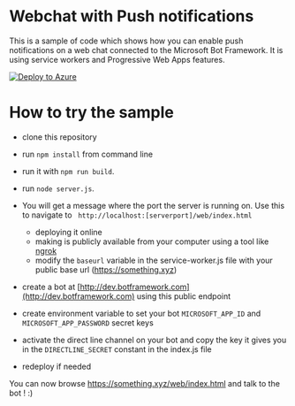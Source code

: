 # Webchat with Push notifications

This is a sample of code which shows how you can enable push notifications on a web chat connected to the Microsoft Bot Framework. It is using service workers and Progressive Web Apps features.

[![Deploy to Azure](https://azuredeploy.net/deploybutton.png)](https://deploy.azure.com/?repository=https://github.com/NathanielRose/progressive-web-bot/tree/master?ptmpl=azuredeploy.json)

# How to try the sample
- clone this repository
- run ```npm install``` from command line
- run it with ```npm run build```.
- run `node server.js`.


- You will get a message where the port the server is running on. Use this to navigate to ` http://localhost:[serverport]/web/index.html`
    - deploying it online
    - making is publicly available from your computer using a tool like [ngrok](https://ngrok.com/)
    - modify the ```baseurl``` variable in the service-worker.js file with your public base url (https://something.xyz)
- create a bot at [http://dev.botframework.com](http://dev.botframework.com) using this public endpoint
- create environment variable to set your bot ```MICROSOFT_APP_ID``` and ```MICROSOFT_APP_PASSWORD``` secret keys
- activate the direct line channel on your bot and copy the key it gives you in the ```DIRECTLINE_SECRET``` constant in the index.js file
- redeploy if needed

You can now browse https://something.xyz/web/index.html and talk to the bot ! :)
